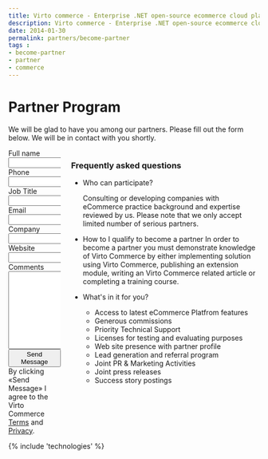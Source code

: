 ```yaml
---
title: Virto commerce - Enterprise .NET open-source ecommerce cloud platform. Become Partner
description: Virto commerce - Enterprise .NET open-source ecommerce cloud platform. Become Partner
date: 2014-01-30
permalink: partners/become-partner
tags : 
- become-partner
- partner
- commerce
---
```

<div class="roadmap __responsive">
	<h1 class="head-title">Partner Program</h1>
	<p class="text">We will be glad to have you among our partners. Please fill out the form below. We will be in contact with you shortly.</p>
	<div class="columns">
		<div class="column">
			<div class="block">
                <form method="post">
                    <input type="hidden" name="Contact[Subject]" value="Become a partner" />
                    <input type="hidden" name="Contact[RedirectUrl]" value='~/thank-you-partner' />
                    <div class="column">
                        <div class="control-group">
                            <label for="FullName">Full name</label>
                            <input id="Contact[FullName]" type="text" tabindex="1" name="Contact[FullName]" class="form-input" required="required" />
                        </div>
                        <div class="control-group">
                            <label for="Phone">Phone</label>
                            <input id="Contact[Phone]" type="text" tabindex="3" name="Contact[Phone]" class="form-input" required="required" />
                        </div>
                        <div class="control-group">
                            <label for="JobTitle">Job Title</label>
                            <input id="Contact[JobTitle]" type="text" tabindex="5" name="Contact[JobTitle]" class="form-input" required="required" />
                        </div>
                    </div>
                    <div class="column">
                        <div class="control-group">
                            <label for="Email">Email</label>
                            <input id="Contact[Email]" type="text" tabindex="2" name="Contact[Email]" class="form-input" required="required" />
                        </div>
                        <div class="control-group">
                            <label for="CompanyName">Company</label>
                            <input id="Contact[CompanyName]" type="text" tabindex="4" name="Contact[CompanyName]" class="form-input" required="required" />
                        </div>
                        <div class="control-group">
                            <label for="Website">Website</label>
                            <input id="Contact[Website]" type="text" tabindex="6" name="Contact[Website]" class="form-input" required="required" />
                        </div>
                    </div>
                    <div class="control-group">
                        <label for="Message">Comments</label>
                        <textarea id="Contact[Message]" rows="10" tabindex="7" cols="30" name="Contact[Message]" class="form-text" required="required"></textarea>
                    </div>
                    <div class="control-group">
                        <button type="submit" class="button fill">Send Message</button>
                    </div>
                    <div class="control-group">
                        <label class="text-14">By clicking «Send Message» I agree to the Virto Commerce <a href="/terms">Terms</a> and <a href="">Privacy</a>.</label>
                    </div>
                </form>
			</div>
		</div>
		<div class="column">
			<div class="block">
				<h3>Frequently asked questions</h3>
				<ul class="list">
					<li>
						<p class="title">Who can participate?</p>
						<p class="text">Consulting or developing companies with eCommerce practice background and expertise reviewed by us. Please note that we only accept limited number of serious partners.</p>
					</li>
					<li>
						<span class="title">How to I qualify to become a partner</span>
						<span class="descr">In order to become a partner you must demonstrate knowledge of Virto Commerce by either implementing solution using Virto Commerce,
						publishing an extension module, writing an Virto Commerce related article or completing a training course.</span>
					</li>					
					<li>
						<p class="title">What's in it for you?</p>
						<ul class="list">
							<li>Access to latest eCommerce Platfrom features</li>
							<li>Generous commissions</li>
							<li>Priority Technical Support</li>
							<li>Licenses for testing and evaluating purposes</li>
							<li>Web site presence with partner profile</li>
							<li>Lead generation and referral program</li>
							<li>Joint PR &amp; Marketing Activities</li>
							<li>Joint press releases</li>
							<li>Success story postings</li>
						</ul>
					</li>
				</ul>
			</div>
		</div>		
	</div>
</div>
{% include 'technologies' %}